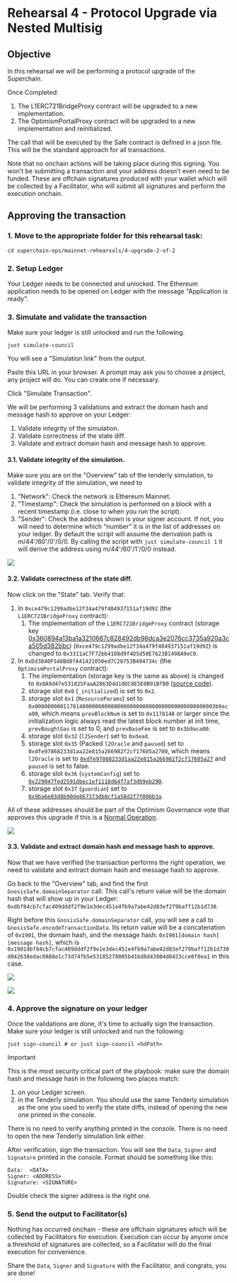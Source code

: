 # Rehearsal 4 - Protocol Upgrade via Nested Multisig

## Objective

In this rehearsal we will be performing a protocol upgrade of the
Superchain.

Once Completed:
1. The L1ERC721BridgeProxy contract will be upgraded to a new
   implementation.
2. The OptimismPortalProxy contract will be upgraded to a new
   implementation and reinitialized.

The call that will be executed by the Safe contract is defined in a
json file. This will be the standard approach for all transactions.

Note that no onchain actions will be taking place during this
signing. You won’t be submitting a transaction and your address
doesn’t even need to be funded. These are offchain signatures produced
with your wallet which will be collected by a Facilitator, who will
submit all signatures and perform the execution onchain.


## Approving the transaction

### 1. Move to the appropriate folder for this rehearsal task:

```
cd superchain-ops/mainnet-rehearsals/4-upgrade-2-of-2
```

### 2. Setup Ledger

Your Ledger needs to be connected and unlocked. The Ethereum
application needs to be opened on Ledger with the message "Application
is ready".

### 3. Simulate and validate the transaction

Make sure your ledger is still unlocked and run the following.

``` shell
just simulate-council
```

You will see a "Simulation link" from the output.

Paste this URL in your browser. A prompt may ask you to choose a
project, any project will do. You can create one if necessary.

Click "Simulate Transaction".

We will be performing 3 validations and extract the domain hash and
message hash to approve on your Ledger:

1. Validate integrity of the simulation.
2. Validate correctness of the state diff.
3. Validate and extract domain hash and message hash to approve.

#### 3.1. Validate integrity of the simulation.

Make sure you are on the "Overview" tab of the tenderly simulation, to
validate integrity of the simulation, we need to

1. "Network": Check the network is Ethereum Mainnet.
2. "Timestamp": Check the simulation is performed on a block with a
   recent timestamp (i.e. close to when you run the script).
3. "Sender": Check the address shown is your signer account. If not,
   you will need to determine which “number” it is in the list of
   addresses on your ledger. By default the script will assume the
   derivation path is m/44'/60'/0'/0/0. By calling the script with
   `just simulate-council 1` it will derive the address using
   m/44'/60'/1'/0/0 instead.

![](./images/tenderly-overview-network.png)

#### 3.2. Validate correctness of the state diff.

Now click on the "State" tab. Verify that:

1. In `0xce479c1299adbe12f34a479f404937151af19d92` (the
   `L1ERC721BridgeProxy` contract):
   1. The implementation of the `L1ERC721BridgeProxy` contract
      (storage key
      [0x360894a13ba1a3210667c828492db98dca3e2076cc3735a920a3ca505d382bbc](https://github.com/ethereum-optimism/optimism/blob/cb42a6108d780451f6cecceff8182e11aa6a0490/packages/contracts-bedrock/src/libraries/Constants.sol#L27C9-L27C75))
      (`0xce479c1299adbe12f34a479f404937151af19d92`) is changed to
      `0x3311aC7F72bb4108d9f4D5d50E7623B1498A9eC0`.
2. In `0xDd3840F548Bd8fA41421050ed7C28753B494734c` (the
   `OptimismPortalProxy` contract):
   1. The implementation (storage key is the same as above) is changed
      to `0x0A9d47e531825FaaA2863D4d10DC8E5E0B91BfB0` ([source
      code](https://github.com/ethereum-optimism/optimism/blob/716f81a6fc4ef125364b95a799474082ea3eb062/packages/contracts-bedrock/src/L1/OptimismPortal.sol)).
   2. storage slot `0x0` (`_initialized`) is set to `0x2`.
   3. storage slot `0x1` (`ResourceParams`) set to
      `0x000000000117814800000000000000000000000000000000000000003b9aca00`,
      which means `prevBlockNum` is set to `0x1178148` or larger since
      the initialization logic always read the latest block number at
      init time, `prevBoughtGas` is set to 0, and `prevBaseFee` is set
      to `0x3b9aca00`.
   4. storage slot `0x32` (`l2Sender`) set to `0xdead`.
   5. storage slot `0x35` (Packed `l2Oracle` and `paused`) set to
      `0xdfe97868233d1aa22e815a266982f2cf17685a2700`, which means
      `l2Oracle` is set to
      [`0xdfe97868233d1aa22e815a266982f2cf17685a27`](https://etherscan.io/address/0xdfe97868233d1aa22e815a266982f2cf17685a27#readProxyContract)
      and `paused` is set to false.
   6. storage slot `0x36` (`systemConfig`) set to
      [`0x229047fed2591dbec1ef1118d64f7af3db9eb290`](https://etherscan.io/address/0x229047fed2591dbec1ef1118d64f7af3db9eb290#readProxyContract).
   7. storage slot `0x37` (`guardian`) set to
      [`0x9ba6e03d8b90de867373db8cf1a58d2f7f006b3a`](https://app.safe.global/settings/setup?safe=eth:0x9BA6e03D8B90dE867373Db8cF1A58d2F7F006b3A).

All of these addresses should be part of the Optimism Governance vote
that approves this upgrade if this is a [Normal
Operation](https://github.com/ethereum-optimism/OPerating-manual/blob/1f42a3766d084864a818b93ce7ba0857a4a846ea/Security%20Council%20Charter%20v0.1.md#normal-operation).

![](./images/tenderly-state-diff.png)


#### 3.3. Validate and extract domain hash and message hash to approve.

Now that we have verified the transaction performs the right
operation, we need to validate and extract domain hash and message
hash to approve.

Go back to the "Overview" tab, and find the first
`GnosisSafe.domainSeparator` call. This call's return value will be
the domain hash that will show up in your Ledger:
`0xdbf84cb7cfac409dddf2f9e1e3dec451e4fb9a7abe42d83ef279baff12b1d730`.

Right before this `GnosisSafe.domainSeparator` call, you will see a
call to `GnosisSafe.encodeTransactionData`. Its return value will be a
concatenation of `0x1901`, the domain hash, and the message hash:
`0x1901[domain hash][message hash]`, which is
`0x1901dbf84cb7cfac409dddf2f9e1e3dec451e4fb9a7abe42d83ef279baff12b1d730d042638edac0888e1c73d74fb5e53185278005b41bd8d43804d0423cce0f0ea1`
in this case.

![](./images/tenderly-hashes-1.png)

![](./images/tenderly-hashes-2.png)

### 4. Approve the signature on your ledger

Once the validations are done, it's time to actually sign the
transaction. Make sure your ledger is still unlocked and run the
following:

``` shell
just sign-council # or just sign-council <hdPath>
```

> [!IMPORTANT]
> This is the most security critical part of the playbook: make sure
> the domain hash and message hash in the following two places match:

1. on your Ledger screen.
2. in the Tenderly simulation. You should use the same Tenderly
   simulation as the one you used to verify the state diffs, instead
   of opening the new one printed in the console.

There is no need to verify anything printed in the console. There is
no need to open the new Tenderly simulation link either.

After verification, sign the transaction. You will see the `Data`,
`Signer` and `Signature` printed in the console. Format should be
something like this:

```
Data:  <DATA>
Signer: <ADDRESS>
Signature: <SIGNATURE>
```

Double check the signer address is the right one.

### 5. Send the output to Facilitator(s)

Nothing has occurred onchain - these are offchain signatures which
will be collected by Facilitators for execution. Execution can occur
by anyone once a threshold of signatures are collected, so a
Facilitator will do the final execution for convenience.

Share the `Data`, `Signer` and `Signature` with the Facilitator, and
congrats, you are done!
